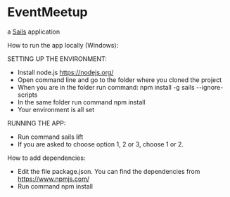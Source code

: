 # EventMeetup

a [Sails](http://sailsjs.org) application


How to run the app locally (Windows):

SETTING UP THE ENVIRONMENT:

- Install node.js https://nodejs.org/
- Open command line and go to the folder where you cloned the project
- When you are in the folder run command: npm install -g sails --ignore-scripts
- In the same folder run command npm install
- Your environment is all set

RUNNING THE APP:
- Run command sails lift
- If you are asked to choose option 1, 2 or 3, choose 1 or 2.




How to add dependencies:
- Edit the file package.json. You can find the dependencies from https://www.npmjs.com/
- Run command npm install